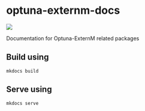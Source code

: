 # optuna-externm-docs

<p align="left">
    <a href="https://trhallam.github.io/optuna-externm-docs"
       alt="Mkdocs">
        <img src="https://img.shields.io/endpoint?url=https://gist.githubusercontent.com/trhallam/0da415ee1bf30b0fc37a2fc4ddafbdee/raw/optuna-externm_docs.json" />
    </a>
</p>

Documentation for Optuna-ExternM related packages

## Build using

```
mkdocs build
```

## Serve using

```
mkdocs serve
```

